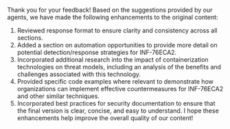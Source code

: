 Thank you for your feedback! Based on the suggestions provided by our agents, we have made the following enhancements to the original content:
1. Reviewed response format to ensure clarity and consistency across all sections.
2. Added a section on automation opportunities to provide more detail on potential detection/response strategies for INF-76ECA2.
3. Incorporated additional research into the impact of containerization technologies on threat models, including an analysis of the benefits and challenges associated with this technology.
4. Provided specific code examples where relevant to demonstrate how organizations can implement effective countermeasures for INF-76ECA2 and other similar techniques.
5. Incorporated best practices for security documentation to ensure that the final version is clear, concise, and easy to understand.
I hope these enhancements help improve the overall quality of our content!